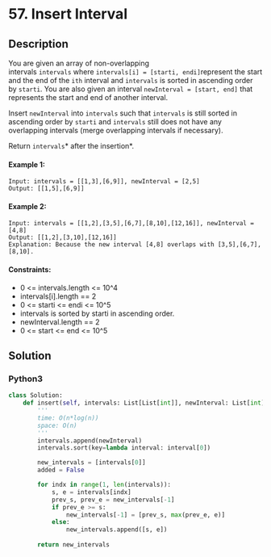 # 57. Insert Interval


## Description
You are given an array of non-overlapping intervals `intervals` where `intervals[i] = [starti, endi]`represent the start and the end of the `ith` interval and `intervals` is sorted in ascending order by `starti`. You are also given an interval `newInterval = [start, end]` that represents the start and end of another interval.

Insert `newInterval` into `intervals` such that `intervals` is still sorted in ascending order by `starti` and `intervals` still does not have any overlapping intervals (merge overlapping intervals if necessary).

Return `intervals`* after the insertion*.

#### Example 1:
```
Input: intervals = [[1,3],[6,9]], newInterval = [2,5]
Output: [[1,5],[6,9]]
```

#### Example 2:
```
Input: intervals = [[1,2],[3,5],[6,7],[8,10],[12,16]], newInterval = [4,8]
Output: [[1,2],[3,10],[12,16]]
Explanation: Because the new interval [4,8] overlaps with [3,5],[6,7],[8,10].
```

#### Constraints:
- 0 <= intervals.length <= 10^4
- intervals[i].length == 2
- 0 <= starti <= endi <= 10^5
- intervals is sorted by starti in ascending order.
- newInterval.length == 2
- 0 <= start <= end <= 10^5


## Solution

### Python3
```python
class Solution:
    def insert(self, intervals: List[List[int]], newInterval: List[int]) -> List[List[int]]:
        '''
        time: O(n*log(n))
        space: O(n)
        '''
        intervals.append(newInterval)
        intervals.sort(key=lambda interval: interval[0])

        new_intervals = [intervals[0]]
        added = False

        for indx in range(1, len(intervals)):
            s, e = intervals[indx]
            prev_s, prev_e = new_intervals[-1]
            if prev_e >= s:
                new_intervals[-1] = [prev_s, max(prev_e, e)]
            else:
                new_intervals.append([s, e])
        
        return new_intervals
```
